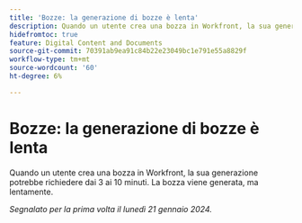 ```yaml
---
title: 'Bozze: la generazione di bozze è lenta'
description: Quando un utente crea una bozza in Workfront, la sua generazione potrebbe richiedere dai 3 ai 10 minuti. La bozza viene generata, ma lentamente.
hidefromtoc: true
feature: Digital Content and Documents
source-git-commit: 70391ab9ea91c84b22e23049bc1e791e55a8829f
workflow-type: tm+mt
source-wordcount: '60'
ht-degree: 6%

---
```


# Bozze: la generazione di bozze è lenta

Quando un utente crea una bozza in Workfront, la sua generazione potrebbe richiedere dai 3 ai 10 minuti. La bozza viene generata, ma lentamente.

_Segnalato per la prima volta il lunedì 21 gennaio 2024._
